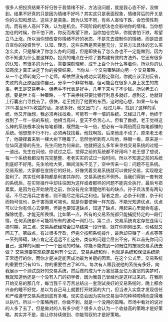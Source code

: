 很多人把投资结果不好归咎于我情绪不好，方法没问题，就是我心态不好，没做到。结果不好真的只是因为情绪不好吗？其实这只是表面现象，情绪背后的开关是你的认知和想法，这些才是真象。因为认知不同，有些人害怕下跌，会恐慌性割肉，而有些人高兴下跌，认为是机会。不同阶段的想法也会影响你的情绪。当你想加仓的时候，你不怕下跌，你反而希望下跌，当你加仓完毕，你就害怕下跌，希望立马上涨。所以当你想改变你情绪不好的状态，不是先去控制你的情绪，而是应该自查你的投资哲学、认知、理念，这些东西是否完整充分，交易方法具体的怎么买怎么卖，只是解决了你怎么办的问题，但是即使有了怎么办也不一定能做到，因为你不知道为什么要这样办。投资的难点在于除了要构建有效的方法外，它还有很多的认知，有很多的为什么，需要深刻理解，成千上百个为什么等着你，所以你的认知高度才真正决定了你的投资结果。
当你从一个交易策略转向另一个交易策略，从一个老师转向另一个老师，却依然没有成功实现稳定盈利，你就应该深刻反省，失败的真正原因是你自己。分享一个非常有趣，但可能会在很多人身上发生的故事。老王是交易老手，但老手不代表是好手，几年下来亏了不少钱。所以老王心想，要是世上有一种策略，一年下来挣钱只要比银行利息多就好。想到这，他就背上行囊出门寻找去了。很快，老王找到了他要的东西，这时他心想，如果一年有20%甚至50%收益的话，那该多好。他又出门了，经过几年，找到了这样的系统，他又开始想，我必须再找找看，可能有一年一倍的系统。又经过几年，他终于找到了一年一倍的系统，他相当高兴，皇天不负苦心人。但看了数据，老王觉得这么棒的系统根本没有每笔都赚，既然能一年一倍，想必有一年两倍而且每笔都赚的系统。他想想不行不行，必须再找找看。他找啊找，后来他走不动了。原来老王老了，他硬撑着来到一棵大树下睡着了。忽然他听到有人叫他，睁眼一看，原来是一位仙风道骨的先生。先生问他为何来此，他就把这么多年来寻找交易系统的过程一一道出。先生在问他，你试过之后，觉得之前的系统都不好用吗？老王想了想说，每一个系统我都没有完完整整、老老实实的试过一段时间，所以不知道之前的系统到底好不好用。先生哈哈大笑，瞬间消失不见了，空中传来一句：问题不在系统。
交易系统，大家都在宣扬它的好处，好像凭着交易系统就可以做好交易，实现稳定盈利了。其实任何事物都是利害共存的，交易系统也不例外。当我们得到一套有效的系统后，在实际操作中却往往因为这样或者那样的问题不能完全执行，最后亏损累累，是因为在开始使用之前，你没有完全清楚他所有的缺点。孙子兵法里有两句话，不尽之用兵之害者，则不能尽之用兵之利也。智者之虑，必杂于利害，杂于利而物可信也，杂于害而患可竭也。就是你要使用一样东西，不能光知道优点，优点可以让你有信心去使用，但是也要知道缺点，知道了缺点，用起来心里就会有底，解除忧患，才能无所畏惧。比如第一点，所有的交易系统都只能捕捉特定的一段行情，任何系统都不可能将所有的波动一网打尽。第二点，交易系统肯定存在连续亏损时期，第三点，交易系统经常会过早结束一段行情，就在你刚刚出来，价格就又回去了。第四点，有过很多浮盈，但完全按照系统操作，最后却只赚了一点点等等一系列障碍，缺点肯定还远远不止这些，类似的问题会层出不穷。所以首先你问问自己，这样的问题一个一个出现的时候，你能不能做到一如既往的按照交易系统去做？
交易想要实现稳定盈利有个公式，交易系统和你，也就是系统和保证系统能正常运行的你，而你才是决定能否成功最为关键的因素。在这个公式里，交易系统的重要性只有10%，你的重要性占了90%。每次有人跟我说他的系统有多好，向我展示一个测试良好的交易系统，然后做的成为千万富翁甚至亿万富翁的美梦时，我就知道他还是一个没有入门的初学者，因为我自己曾经也是这样过来的。在我刚开始交易的那几年，每当我千辛万苦总结出一套测试良好的交易系统时，晚上都会兴奋的睡不好觉，总以为自己马上就要打开财富的大门，但当进入实盘才发现信任和严格遵守交易系统到底有多难。现实总会因为实际交易当中的种种障碍而变得难以执行。所以一个策略再好，你做不到，就是一个没用的策略。市场中看对的说对的人多了去了，但是做对的人有多少呢？很多人会认为一个收益高的策略才是好策略，其实并不是，能让你持续做到、你能驾驭的才是好策略。